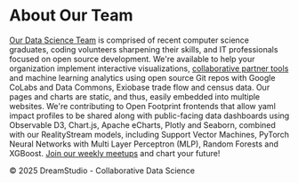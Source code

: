 # About Our Team

[Our Data Science Team](https://dreamstudio.com/earth) is comprised of recent computer science graduates, coding volunteers sharpening their skills, and IT professionals focused on open source development. We're&nbsp;available to help your organization implement interactive visualizations, [collaborative partner tools](../inspire/) and machine learning analytics using open source Git repos with Google CoLabs and Data Commons, Exiobase trade flow and census data. Our pages and charts are static, and thus, easily embedded into multiple websites. We're contributing to Open Footprint frontends that allow yaml impact profiles to be shared along with public-facing data dashboards using Observable D3, Chart.js, Apache eCharts, Plotly and Seaborn, combined with our RealityStream models, including Support Vector Machines<!-- (SVM)-->, PyTorch Neural Networks with Multi Layer Perceptron (MLP), Random Forests and XGBoost. [Join&nbsp;our&nbsp;weekly&nbsp;meetups](/io/coders) and chart your&nbsp;future!

&copy; 2025 DreamStudio - Collaborative&nbsp;Data&nbsp;Science